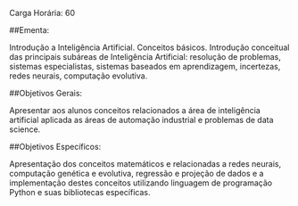 Carga Horária: 60

##Ementa:

Introdução a Inteligência Artificial. Conceitos básicos. Introdução conceitual das principais subáreas de Inteligência Artificial: resolução de problemas, sistemas especialistas, sistemas baseados em aprendizagem, incertezas, redes neurais, computação evolutiva.

##Objetivos Gerais:

Apresentar aos alunos conceitos relacionados a área de inteligência artificial aplicada as áreas de automação industrial e problemas de data science.

##Objetivos Específicos:

Apresentação dos conceitos matemáticos e relacionadas a redes neurais, computação genética e evolutiva, regressão e projeção de dados e a implementação destes conceitos utilizando linguagem de programação Python e suas bibliotecas específicas.

